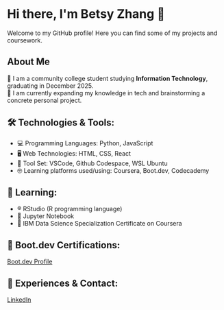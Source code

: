 # Hi there, I'm Betsy Zhang 👋

Welcome to my GitHub profile! Here you can find some of my projects and coursework. 
## About Me
🏫 I am a community college student studying **Information Technology**, graduating in December 2025.  
🚀 I am currently expanding my knowledge in tech and brainstorming a concrete personal project.
## 🛠️ Technologies & Tools:
- 💻 Programming Languages: Python, JavaScript
- 🖥️ Web Technologies: HTML, CSS, React
- 🔨 Tool Set: VSCode, Github Codespace, WSL Ubuntu
- 🤓 Learning platforms used/using: Coursera, Boot.dev, Codecademy
## 📖 Learning:  
- ®️ RStudio (R programming language)
- 📒 Jupyter Notebook
- 🧪 IBM Data Science Specialization Certificate on Coursera
## 🥾 Boot.dev Certifications:
[Boot.dev Profile](https://www.boot.dev/u/betsyzhang)
## 📧 Experiences & Contact:
[LinkedIn](https://www.linkedin.com/in/betsy-z-219444198/)
